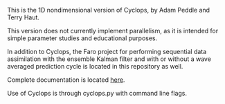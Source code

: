 This is the 1D nondimensional version of Cyclops, by Adam Peddle and Terry Haut.

This version does not currently implement parallelism, as it is intended for
simple parameter studies and educational purposes.

In addition to Cyclops, the Faro project for performing sequential data
assimilation with the ensemble Kalman filter and with or without a wave
averaged prediction cycle is located in this repository as well.

Complete documentation is located [here](http://cyclops-lite.readthedocs.io).

Use of Cyclops is through cyclops.py with command line flags.
